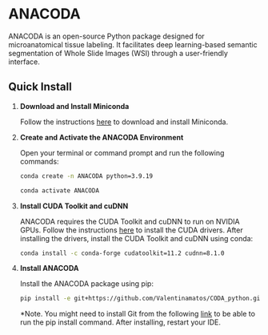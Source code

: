  # ANACODA

ANACODA is an open-source Python package designed for microanatomical tissue labeling. It facilitates deep learning-based semantic segmentation of Whole Slide Images (WSI) through a user-friendly interface.

## Quick Install

1. **Download and Install Miniconda**

   Follow the instructions [here](https://docs.anaconda.com/miniconda/) to download and install Miniconda.

2. **Create and Activate the ANACODA Environment**

    Open your terminal or command prompt and run the following commands:
    
    ```sh
    conda create -n ANACODA python=3.9.19
    
    conda activate ANACODA

3. **Install CUDA Toolkit and cuDNN**
  
    ANACODA requires the CUDA Toolkit and cuDNN to run on NVIDIA GPUs. Follow the instructions [here](https://docs.nvidia.com/cuda/cuda-installation-guide-linux/index.html) to install the CUDA drivers. After installing the drivers, install the CUDA Toolkit and cuDNN using conda:

    ```sh
    conda install -c conda-forge cudatoolkit=11.2 cudnn=8.1.0

4. **Install ANACODA**
  
    Install the ANACODA package using pip:
    
    ```sh
    pip install -e git+https://github.com/Valentinamatos/CODA_python.git#egg=ANACODA
    ```
   *Note. You might need to install Git from the following [link](https://git-scm.com/downloads/win) to be able to run the pip install command. After installing, restart your IDE.
